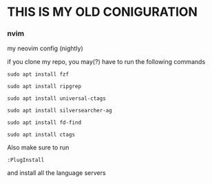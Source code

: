 # THIS IS MY OLD CONIGURATION

### nvim

my neovim config (nightly)

if you clone my repo, you may(?) have to run the following commands

`sudo apt install fzf`

`sudo apt install ripgrep`

`sudo apt install universal-ctags`

`sudo apt install silversearcher-ag`

`sudo apt install fd-find`

`sudo apt install ctags`

Also make sure to run 

`:PlugInstall`

and install all the language servers
